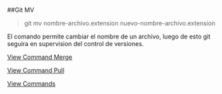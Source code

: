 ##Git MV

> git mv nombre-archivo.extension nuevo-nombre-archivo.extension

El comando permite cambiar el nombre de un archivo, luego de esto git seguira en supervision del control de versiones.

[View Command Merge](Merge.md)

[View Command Pull](Pull.md)

[View Commands](../Commands.md)